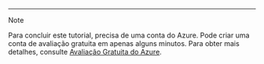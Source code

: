 ---
> [!NOTE]
> Para concluir este tutorial, precisa de uma conta do Azure. Pode criar uma conta de avaliação gratuita em apenas alguns minutos. Para obter mais detalhes, consulte [Avaliação Gratuita do Azure](https://azure.microsoft.com/pricing/free-trial/).
> 
> 

